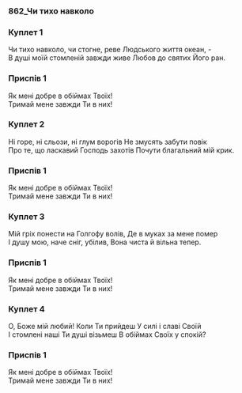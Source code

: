 ### 862_Чи тихо навколо
### Куплет 1
Чи тихо навколо, чи стогне, реве Людського життя океан, - <br/>В душі моїй стомленій завжди живе Любов до святих Його ран.
### Приспів 1
Як мені добре в обіймах Твоїх! <br/>Тримай мене завжди Ти в них!
### Куплет 2
Ні горе, ні сльози, ні глум ворогів Не змусять забути повік<br/>Про те, що ласкавий Господь захотів Почути благальний мій крик.
### Приспів 1
Як мені добре в обіймах Твоїх! <br/>Тримай мене завжди Ти в них!
### Куплет 3
Мій гріх понести на Голгофу волів, Де в муках за мене помер <br/>І душу мою, наче сніг, убілив, Вона чиста й вільна тепер.
### Приспів 1
Як мені добре в обіймах Твоїх! <br/>Тримай мене завжди Ти в них!
### Куплет 4
О, Боже мій любий! Коли Ти прийдеш У силі і славі Своїй <br/>І стомлені наші Ти душі візьмеш В обіймах Своїх у спокій?
### Приспів 1
Як мені добре в обіймах Твоїх! <br/>Тримай мене завжди Ти в них!
